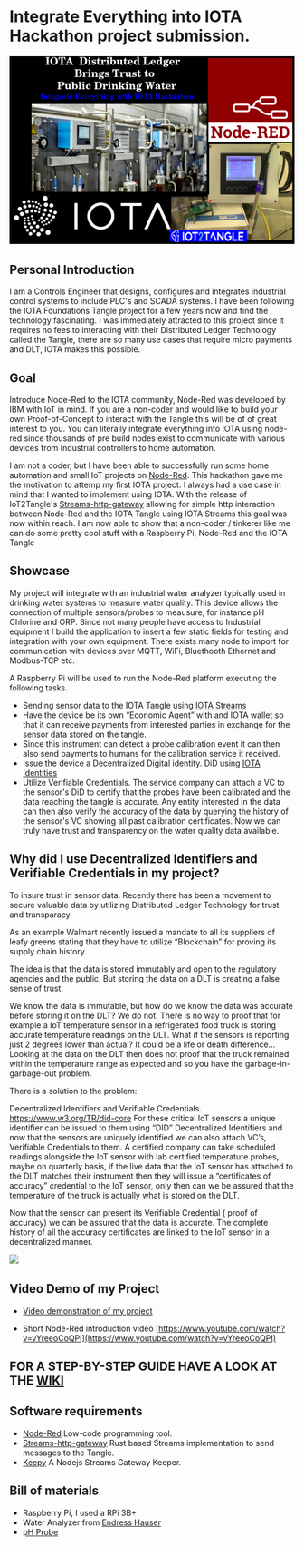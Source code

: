 # Integrate Everything into IOTA Hackathon project submission.
![cover](https://github.com/ggreeve/IOTA-Trust-Drinking-Water/blob/main/images/cover.png/?raw=true)
## Personal Introduction
I am a Controls Engineer that designs, configures and integrates industrial control systems to include PLC's and SCADA systems. I have been following the IOTA Foundations Tangle project for a few years now and find the technology fascinating. I was immediately attracted to this project since it requires no fees to interacting with their Distributed Ledger Technology called the Tangle, there are so many use cases that require micro payments and DLT, IOTA makes this possible. 

## Goal
Introduce Node-Red to the IOTA community, Node-Red was developed by IBM with IoT in mind. If you are a non-coder and would like to build your own Proof-of-Concept to interact with the Tangle this will be of of great interest to you.
You can literally integrate everything into IOTA using node-red since thousands of pre build nodes exist to communicate with various devices from Industrial controllers to home automation.

I am not a coder, but I have been able to successfully run some home automation and small IoT projects on [Node-Red](https://nodered.org/).
This hackathon gave me the motivation to attemp my first IOTA project. I always had a use case in mind that I wanted to implement using IOTA. 
With the release of IoT2Tangle's [Streams-http-gateway](https://github.com/iot2tangle/Streams-http-gateway) allowing for simple http interaction between Node-Red and the IOTA Tangle using IOTA Streams this goal was now within reach.
I am now able to show that a non-coder / tinkerer like me can do some pretty cool stuff with a Raspberry Pi, Node-Red and the IOTA Tangle

## Showcase
My project will integrate with an industrial water analyzer typically used in drinking water systems to measure water quality. This device allows the connection of multiple sensors/probes to meausure, for instance pH Chlorine and ORP.
Since not many people have access to Industrial equipment I build the application to insert a few static fields for testing and integration with your own equipment. There exists many node to import for communication with devices over MQTT, WiFi, Bluethooth Ethernet and Modbus-TCP etc.

A Raspberry Pi will be used to run the Node-Red platform executing the following tasks.
* Sending sensor data to the IOTA Tangle using [IOTA Streams](https://github.com/iotaledger/streams)
* Have the device be its own “Economic Agent” with and IOTA wallet so that it can receive payments from interested parties in exchange for the sensor      data stored on the tangle.
* Since this instrument can detect a probe calibration event it can then also send payments to humans for the calibration service it received.
* Issue the device a Decentralized Digital identity. DiD using [IOTA Identities](https://github.com/iotaledger/identity.rs)
* Utilize Verifiable Credentials. The service company can attach a VC to the sensor's DiD to certify that the probes have been calibrated and the data reaching the tangle is accurate. Any entity interested in the data can then also verify the accuracy of the data by querying the history of the sensor's VC showing all past calibration certificates. 
Now we can truly have trust and transparency on the water quality data available.

## Why did I use Decentralized Identifiers and Verifiable Credentials in my project?

To insure trust in sensor data.
Recently there has been a movement to secure valuable data by utilizing Distributed Ledger Technology for trust and transparacy.

As an example Walmart recently issued a mandate to all its suppliers of leafy greens stating that they have to utilize “Blockchain” for proving its supply chain history.

The idea is that the data is stored immutably and open to the regulatory agencies and the public.
But storing the data on a DLT is creating a false sense of trust.

We know the data is immutable, but how do we know the data was accurate before storing it on the DLT?  We do not.
There is no way to proof that for example a IoT temperature sensor in a refrigerated food truck is storing accurate temperature readings on the DLT. What if the sensors is reporting just 2 degrees lower than actual?
It could be a life or death difference...
Looking at the data on the DLT then does not proof that the truck remained within the temperature range as expected and so you have the garbage-in-garbage-out problem.

There is a solution to the problem:

Decentralized Identifiers and Verifiable Credentials. https://www.w3.org/TR/did-core
For these critical IoT sensors a unique identifier can be issued to them using “DID” Decentralized Identifiers and now that the sensors are uniquely identified we can also attach VC’s, Verifiable Credentials to them. 
A certified company can take scheduled readings alongside the IoT sensor with lab certified temperature probes, maybe on quarterly basis, if the live data that the IoT sensor has attached to the DLT matches their instrument then they will issue a “certificates of accuracy” credential to the IoT sensor, only then can we be assured that the temperature of the truck is actually what is stored on the DLT.

Now that the sensor can present its Verifiable Credential ( proof of accuracy) we can be assured that the data is accurate. The complete history of all the accuracy certificates are linked to the IoT sensor in a decentralized manner.

![](https://i.imgur.com/IwDnfgj.png)

## Video Demo of my Project
* [Video demonstration of my project](https://youtu.be/w490AOxwYBI)

* Short Node-Red introduction video [https://www.youtube.com/watch?v=vYreeoCoQPI](https://www.youtube.com/watch?v=vYreeoCoQPI)


## FOR A STEP-BY-STEP GUIDE HAVE A LOOK AT THE [WIKI](https://github.com/ggreeve/IOTA-Trust-Drinking-Water/wiki)


## Software requirements

* [Node-Red](https://nodered.org/) Low-code programming tool.
* [Streams-http-gateway](https://github.com/iot2tangle/Streams-http-gateway) Rust based Streams implementation to send messages to the Tangle.
* [Keepy](https://github.com/iot2tangle/Keepy) A Nodejs Streams Gateway Keeper.

## Bill of materials

* Raspberry Pi, I used a RPi 3B+
* Water Analyzer from [Endress Hauser](https://www.us.endress.com/en/field-instruments-overview/measurement-technologies/liquiline-transmitter-analyzer-sampler-platform?gclid=CjwKCAiA5IL-BRAzEiwA0lcWYumwld-m1dVSxhPQw8XWeJgQqzHCC6X8vQFYTjOQBfdo0VVnnC5D-hoCPboQAvD_BwE)
* [pH Probe](https://www.us.endress.com/en/field-instruments-overview/liquid-analysis-product-overview/pH-digital-sensor-cps77d)

